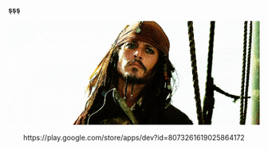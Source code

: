 
  <b>şşş</b>
  <p align="center">
  <img src="./c.gif" width="1100dp" alt="accessibility text">
</p>

  <p align="center">https://play.google.com/store/apps/dev?id=8073261619025864172</p>
  

<!---
ercu-temp/ercu-temp is a ✨ special ✨ repository because its `README.md` (this file) appears on your GitHub profile.
You can click the Preview link to take a look at your changes.
--->

